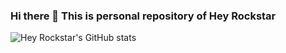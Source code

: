 ### Hi there 👋 This is personal repository of Hey Rockstar


![Hey Rockstar's GitHub stats](https://github-readme-stats.vercel.app/api?username=heyhey1028&show_icons=true&theme=tokyonight)


<!--
**heyhey1028/heyhey1028** is a ✨ _special_ ✨ repository because its `README.md` (this file) appears on your GitHub profile.

Here are some ideas to get you started:

- 🔭 I’m currently working on ...
- 🌱 I’m currently learning ...
- 👯 I’m looking to collaborate on ...
- 🤔 I’m looking for help with ...
- 💬 Ask me about ...
- 📫 How to reach me: ...
- 😄 Pronouns: ...
- ⚡ Fun fact: ...
-->

